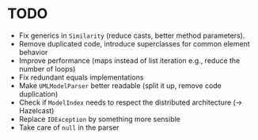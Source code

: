 # TODO
- Fix generics in `Similarity` (reduce casts, better method parameters).
- Remove duplicated code, introduce superclasses for common element behavior
- Improve performance (maps instead of list iteration e.g., reduce the number of loops)
- Fix redundant equals implementations
- Make `UMLModelParser` better readable (split it up, remove code duplication)
- Check if `ModelIndex` needs to respect the distributed architecture (-> Hazelcast)
- Replace `IOException` by something more sensible
- Take care of `null` in the parser